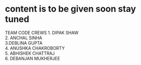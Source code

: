 # content is to be given soon stay tuned
<div>
TEAM CODE CREWS 
 1. DIPAK SHAW
 <br>
   2. ANCHAL SINHA
   <br>
   3.DEBLINA GUPTA
   <br>
   4. ANUSHKA CHAKROBORTY
   <br>
   5. ABHISHEK CHATTRAJ
   <br>
   6. DEBANJAN MUKHERJEE
   